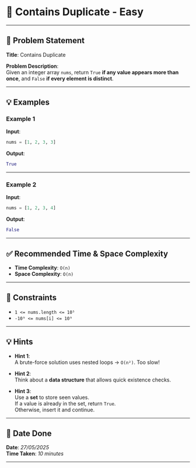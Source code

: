 
# 🧮 Contains Duplicate - Easy

---

## 📌 Problem Statement

**Title**: Contains Duplicate

**Problem Description**:  
Given an integer array `nums`, return `True` **if any value appears more than once**, and `False` **if every element is distinct**.

---

## 💡 Examples

### Example 1  
**Input**:  
```python
nums = [1, 2, 3, 3]
```

**Output**:  
```python
True
```

---

### Example 2  
**Input**:  
```python
nums = [1, 2, 3, 4]
```

**Output**:  
```python
False
```

---

## ✅ Recommended Time & Space Complexity

- **Time Complexity**: `O(n)`  
- **Space Complexity**: `O(n)`

---

## 📎 Constraints

- `1 <= nums.length <= 10⁵`  
- `-10⁹ <= nums[i] <= 10⁹`

---

## 💡 Hints

- **Hint 1**:  
  A brute-force solution uses nested loops → `O(n²)`. Too slow!

- **Hint 2**:  
  Think about a **data structure** that allows quick existence checks.

- **Hint 3**:  
  Use a **set** to store seen values.  
  If a value is already in the set, return `True`.  
  Otherwise, insert it and continue.

---

## 📅 Date Done

**Date**: *27/05/2025*  
**Time Taken**: *10 minutes*

---